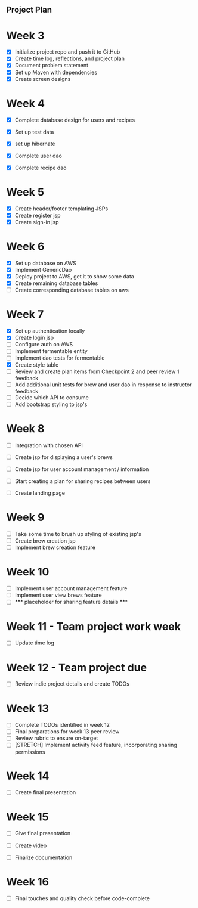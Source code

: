 ## Project Plan

# Week 3

- [x] Initialize project repo and push it to GitHub
- [x] Create time log, reflections, and project plan
- [x] Document problem statement
- [x] Set up Maven with dependencies
- [x] Create screen designs

# Week 4
- [x] Complete database design for users and recipes
- [x] Set up test data
- [x] set up hibernate
- [x] Complete user dao
- [x] Complete recipe dao


# Week 5
- [x] Create header/footer templating JSPs
- [x] Create register jsp
- [x] Create sign-in jsp

# Week 6
- [x] Set up database on AWS
- [x] Implement GenericDao
- [x] Deploy project to AWS, get it to show some data
- [x] Create remaining database tables
- [ ] Create corresponding database tables on aws

# Week 7
- [x] Set up authentication locally
- [x] Create login jsp
- [ ] Configure auth on AWS
- [ ] Implement fermentable entity
- [ ] Implement dao tests for fermentable
- [x] Create style table
- [ ] Review and create plan items from Checkpoint 2 and peer review 1 feedback
- [ ] Add additional unit tests for brew and user dao in response to instructor feedback 
- [ ] Decide which API to consume
- [ ] Add bootstrap styling to jsp's

# Week 8
- [ ] Integration with chosen API
- [ ] Create jsp for displaying a user's brews
- [ ] Create jsp for user account management / information
- [ ] Start creating a plan for sharing recipes between users
- [ ] Create landing page


# Week 9
- [ ] Take some time to brush up styling of existing jsp's
- [ ] Create brew creation jsp
- [ ] Implement brew creation feature

# Week 10
- [ ] Implement user account management feature
- [ ] Implement user view brews feature
- [ ] *** placeholder for sharing feature details ***

# Week 11 - Team project work week
- [ ] Update time log


# Week 12 - Team project due
- [ ] Review indie project details and create TODOs


# Week 13
- [ ] Complete TODOs identified in week 12
- [ ] Final preparations for week 13 peer review
- [ ] Review rubric to ensure on-target
- [ ] [STRETCH] Implement activity feed feature, incorporating sharing permissions

# Week 14
- [ ] Create final presentation


# Week 15
- [ ] Give final presentation
- [ ] Create video
- [ ] Finalize documentation


# Week 16
- [ ] Final touches and quality check before code-complete
